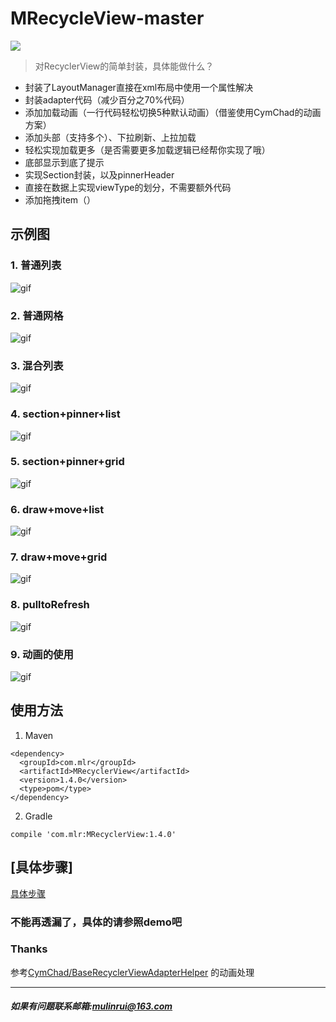 # MRecycleView-master
[![](https://jitpack.io/v/oneapp1e/AndroidUtils.svg)](https://jitpack.io/#oneapp1e/AndroidUtils)

> 对RecyclerView的简单封装，具体能做什么？
- 封装了LayoutManager直接在xml布局中使用一个属性解决
- 封装adapter代码（减少百分之70%代码）
- 添加加载动画（一行代码轻松切换5种默认动画）（借鉴使用CymChad的动画方案）
- 添加头部（支持多个）、下拉刷新、上拉加载
- 轻松实现加载更多（是否需要更多加载逻辑已经帮你实现了哦）
- 底部显示到底了提示
- 实现Section封装，以及pinnerHeader
- 直接在数据上实现viewType的划分，不需要额外代码
- 添加拖拽item（）

## 示例图
### 1. 普通列表
  ![gif](https://github.com/oneapp1e/MRecycleView-master/blob/master/gif/gif01.gif)
### 2. 普通网格
![gif](https://github.com/oneapp1e/MRecycleView-master/blob/master/gif/gif02.gif)
### 3. 混合列表
![gif](https://github.com/oneapp1e/MRecycleView-master/blob/master/gif/gif03.gif)
### 4. section+pinner+list
![gif](https://github.com/oneapp1e/MRecycleView-master/blob/master/gif/gif04.gif)
### 5. section+pinner+grid
![gif](https://github.com/oneapp1e/MRecycleView-master/blob/master/gif/gif05.gif)
### 6. draw+move+list
![gif](https://github.com/oneapp1e/MRecycleView-master/blob/master/gif/gif06.gif)
### 7. draw+move+grid
![gif](https://github.com/oneapp1e/MRecycleView-master/blob/master/gif/gif07.gif)
### 8. pulltoRefresh
![gif](https://github.com/oneapp1e/MRecycleView-master/blob/master/gif/gif08.gif)
### 9. 动画的使用
![gif](https://github.com/oneapp1e/MRecycleView-master/blob/master/gif/gif09.gif)

## 使用方法
1. Maven
```
<dependency>
  <groupId>com.mlr</groupId>
  <artifactId>MRecyclerView</artifactId>
  <version>1.4.0</version>
  <type>pom</type>
</dependency>
```
2. Gradle

```
compile 'com.mlr:MRecyclerView:1.4.0'
```

## [具体步骤]

[具体步骤](https://github.com/oneapp1e/MRecycleView-master/wiki)
 
### 不能再透漏了，具体的请参照demo吧

### Thanks

参考[CymChad/BaseRecyclerViewAdapterHelper](https://github.com/CymChad/BaseRecyclerViewAdapterHelper) 的动画处理

---
##### 如果有问题联系邮箱:mulinrui@163.com
  




